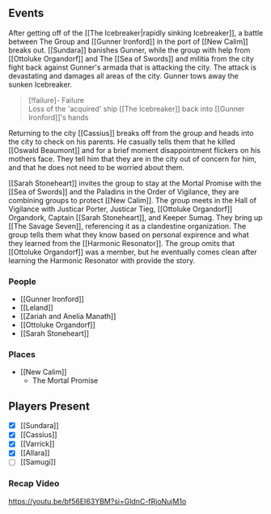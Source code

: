 ## Events
After getting off of the [[The Icebreaker|rapidly sinking Icebreaker]], a battle between The Group and [[Gunner Ironford]] in the port of [[New Calim]] breaks out. [[Sundara]] banishes Gunner, while the group with help from [[Ottoluke Organdorf]] and The [[Sea of Swords]] and militia from the city fight back against Gunner's armada that is attacking the city. The attack is devastating and damages all areas of the city. Gunner tows away the sunken Icebreaker.

> [!failure]- Failure  
> Loss of the 'acquired' ship [[The Icebreaker]] back into [[Gunner Ironford]]'s hands

Returning to the city [[Cassius]] breaks off from the group and heads into the city to check on his parents. He casually tells them that he killed [[Oswald Beaumont]] and for a brief moment disappointment flickers on his mothers face. They tell him that they are in the city out of concern for him, and that he does not need to be worried about them.

[[Sarah Stoneheart]] invites the group to stay at the Mortal Promise with the [[Sea of Swords]] and the Paladins in the Order of Vigilance, they are combining groups to protect [[New Calim]]. The group meets in the Hall of Vigilance with Justicar Porter, Justicar Tieg, [[Ottoluke Organdorf]] Organdork, Captain [[Sarah Stoneheart]], and Keeper Sumag. They bring up [[The Savage Seven]], referencing it as a clandestine organization. The group tells them what they know based on personal expirence and what they learned from the [[Harmonic Resonator]]. The group omits that [[Ottoluke Organdorf]] was a member, but he eventually comes clean after learning the Harmonic Resonator with provide the story.

### People
- [[Gunner Ironford]] 
- [[Leland]] 
- [[Zariah and Anelia Manath]]
- [[Ottoluke Organdorf]] 
- [[Sarah Stoneheart]] 

### Places 
- [[New Calim]] 
	- The Mortal Promise

## Players Present
- [x] [[Sundara]] 
- [x] [[Cassius]] 
- [x] [[Varrick]] 
- [x] [[Allara]] 
- [ ] [[Samugi]] 

### Recap Video

https://youtu.be/bf56EI63YBM?si=GldnC-fRjoNujM1o